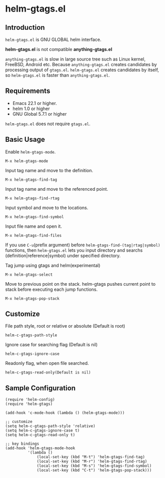 helm-gtags.el
==================

Introduction
------------
`helm-gtags.el` is GNU GLOBAL helm interface.

**helm-gtags.el** is not compatible **anything-gtags.el**

`anything-gtags.el` is slow in large source tree such as Linux kernel,
FreeBSD, Android etc. Because `anything-gtags.el` creates candidates
by processing output of `gtags.el`. `helm-gtags.el` creates candidates
by itself, so `helm-gtags.el` is faster than `anything-gtags.el`.


Requirements
------------
* Emacs 22.1 or higher.
* helm 1.0 or higher
* GNU Global 5.7.1 or higher

`helm-gtags.el` does not require `gtags.el`.


Basic Usage
-----------

Enable `helm-gtags-mode`.

    M-x helm-gtags-mode

Input tag name and move to the definition.

    M-x helm-gtags-find-tag

Input tag name and move to the referenced point.

    M-x helm-gtags-find-rtag

Input symbol and move to the locations.

    M-x helm-gtags-find-symbol

Input file name and open it.

    M-x helm-gtags-find-files

If you use `C-u`(prefix argument) before `helm-gtags-find-(tag|rtag|symbol)` functions,
then `helm-gtags.el` lets you input directory and searchs
(definition|reference|symbol) under specified directory.

Tag jump using gtags and helm(experimental)

    M-x helm-gtags-select

Move to previous point on the stack.
helm-gtags pushes current point to stack before executing each jump functions.

    M-x helm-gtags-pop-stack


Customize
---------

File path style, root or relative or absolute (Default is root)

    helm-c-gtags-path-style

Ignore case for searching flag (Default is nil)

    helm-c-gtags-ignore-case

Readonly flag, when open file searched.

    helm-c-gtags-read-only(Default is nil)


Sample Configuration
--------------------

    (require 'helm-config)
    (require 'helm-gtags)

    (add-hook 'c-mode-hook (lambda () (helm-gtags-mode)))

    ;; customize
    (setq helm-c-gtags-path-style 'relative)
    (setq helm-c-gtags-ignore-case t)
    (setq helm-c-gtags-read-only t)

    ;; key bindings
    (add-hook 'helm-gtags-mode-hook
              '(lambda ()
                  (local-set-key (kbd "M-t") 'helm-gtags-find-tag)
                  (local-set-key (kbd "M-r") 'helm-gtags-find-rtag)
                  (local-set-key (kbd "M-s") 'helm-gtags-find-symbol)
                  (local-set-key (kbd "C-t") 'helm-gtags-pop-stack)))

